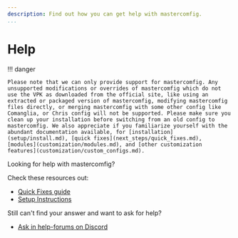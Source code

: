 ```yaml
---
description: Find out how you can get help with mastercomfig.
...
```


# Help

!!! danger

    Please note that we can only provide support for mastercomfig. Any unsupported modifications or overrides of mastercomfig which do not use the VPK as downloaded from the official site, like using an extracted or packaged version of mastercomfig, modifying mastercomfig files directly, or merging mastercomfig with some other config like Comanglia, or Chris config will not be supported. Please make sure you clean up your installation before switching from an old config to mastercomfig. We also appreciate if you familiarize yourself with the abundant documentation available, for [installation](setup/install.md), [quick fixes](next_steps/quick_fixes.md), [modules](customization/modules.md), and [other customization features](customization/custom_configs.md).
    
Looking for help with mastercomfig?

Check these resources out:

* [Quick Fixes guide](next_steps/quick_fixes.md)
* [Setup Instructions](setup/clean_up.md)

Still can't find your answer and want to ask for help?

* [Ask in help-forums on Discord](https://discord.gg/CuPb2zV)
